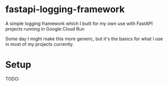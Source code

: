 # fastapi-logging-framework

A simple logging framework which I built for my own use with FastAPI projects running in Google Cloud Run

Some day I might make this more generic, but it's the basics for what I use in most of my projects currently.

# Setup

TODO:
